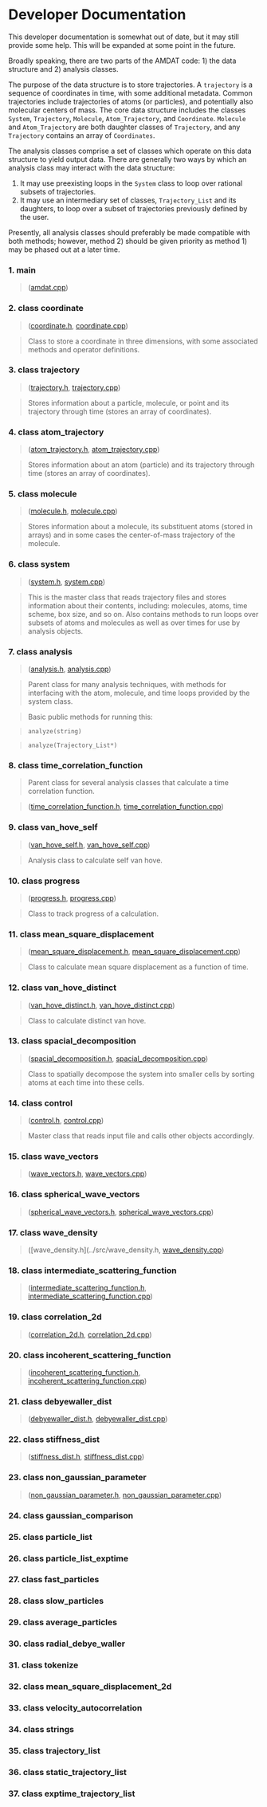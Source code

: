 <h1>Developer Documentation</h1>

This developer documentation is somewhat out of date, but it may still provide some help. This will be expanded at some point in the future.

Broadly speaking, there are two parts of the AMDAT code: 1) the data structure and 2) analysis classes.

The purpose of the data structure is to store trajectories. A `trajectory` is a sequence of coordinates in time, with some additional metadata. Common trajectories include trajectories of atoms (or particles), and potentially also molecular centers of mass. The core data structure includes the classes `System`, `Trajectory`, `Molecule`, `Atom_Trajectory`, and `Coordinate`. `Molecule` and `Atom_Trajectory` are both daughter classes of `Trajectory`, and any `Trajectory` contains an array of `Coordinates`.

The analysis classes comprise a set of classes which operate on this data structure to yield output data. There are generally two ways by which an analysis class may interact with the data structure:

1. It may use preexisting loops in the `System` class to loop over rational subsets of trajectories.
2. It may use an intermediary set of classes, `Trajectory_List` and its daughters, to loop over a subset of trajectories previously defined by the user.

Presently, all analysis classes should preferably be made compatible with both methods; however, method 2) should be given priority as method 1) may be phased out at a later time.

<!-- Classes shown in blue are those that inherit the functionality of parent class analysis. Classes shown in green are part of the -->

### 1. main

> ([amdat.cpp](../src/amdat.cpp))

### 2. class coordinate

> ([coordinate.h](../src/coordinate.h), [coordinate.cpp](../src/coordinate.cpp))

> Class to store a coordinate in three dimensions, with some associated methods and operator definitions.

### 3. class trajectory

> ([trajectory.h](../src/trajectory.h), [trajectory.cpp](../src/trajectory.cpp))

> Stores information about a particle, molecule, or point and its trajectory through time (stores an array of coordinates).

### 4. class atom_trajectory

> ([atom_trajectory.h](../src/atom_trajectory.h), [atom_trajectory.cpp](../src/atom_trajectory.cpp))

> Stores information about an atom (particle) and its trajectory through time (stores an array of coordinates).

### 5. class molecule

> ([molecule.h](../src/molecule.h), [molecule.cpp](../src/molecule.cpp))

> Stores information about a molecule, its substituent atoms (stored in arrays) and in some cases the center-of-mass trajectory of the molecule.

### 6. class system

> ([system.h](../src/system.h), [system.cpp](../src/system.cpp))

> This is the master class that reads trajectory files and stores information about their contents, including: molecules, atoms, time scheme, box size, and so on. Also contains methods to run loops over subsets of atoms and molecules as well as over times for use by analysis objects.

### 7. class analysis

> ([analysis.h](../src/analysis.h), [analysis.cpp](../src/analysis.cpp))

> Parent class for many analysis techniques, with methods for interfacing with the atom, molecule, and time loops provided by the system class.

> Basic public methods for running this:

> `analyze(string)`

> `analyze(Trajectory_List*)`

### 8. class time_correlation_function

> Parent class for several analysis classes that calculate a time correlation function.

> ([time_correlation_function.h](../src/time_correlation_function.h), [time_correlation_function.cpp](../src/time_correlation_function.cpp))

### 9. class van_hove_self

> ([van_hove_self.h](../src/van_hove_self.h), [van_hove_self.cpp](../src/van_hove_self.cpp))

> Analysis class to calculate self van hove.

### 10. class progress

> ([progress.h](../src/progress.h), [progress.cpp](../src/progress.cpp))

> Class to track progress of a calculation.

### 11. class mean_square_displacement

> ([mean_square_displacement.h](../src/mean_square_displacement.h), [mean_square_displacement.cpp](../src/mean_square_displacement.cpp))

> Class to calculate mean square displacement as a function of time.

### 12. class van_hove_distinct

> ([van_hove_distinct.h](../src/van_hove_distinct.h), [van_hove_distinct.cpp](../src/van_hove_distinct.cpp))

> Class to calculate distinct van hove.

### 13. class spacial_decomposition

> ([spacial_decomposition.h](../src/spacial_decomposition.h), [spacial_decomposition.cpp](../src/spacial_decomposition.cpp))

> Class to spatially decompose the system into smaller cells by sorting atoms at each time into these cells.

### 14. class control

> ([control.h](../src/control.h), [control.cpp](../src/control.cpp))

> Master class that reads input file and calls other objects accordingly.

### 15. class wave_vectors

> ([wave_vectors.h](../src/wave_vectors.h), [wave_vectors.cpp](../src/wave_vectors.cpp))

### 16. class spherical_wave_vectors

> ([spherical_wave_vectors.h](../src/spherical_wave_vectors.h), [spherical_wave_vectors.cpp](../src/spherical_wave_vectors.cpp))

### 17. class wave_density

> ([wave_density.h](../src/wave_density.h, [wave_density.cpp](../src/wave_density.cpp))

### 18. class intermediate_scattering_function

> ([intermediate_scattering_function.h](../src/intermediate_scattering_function.h), [intermediate_scattering_function.cpp](../src/intermediate_scattering_function.cpp))

### 19. class correlation_2d

> ([correlation_2d.h](../src/correlation_2d.h), [correlation_2d.cpp](../src/correlation_2d.cpp))

### 20. class incoherent_scattering_function

> ([incoherent_scattering_function.h](../src/incoherent_scattering_function.h), [incoherent_scattering_function.cpp](../src/incoherent_scattering_function.cpp))

### 21. class debyewaller_dist

> ([debyewaller_dist.h](../src/debyewaller_dist.h), [debyewaller_dist.cpp](../src/debyewaller_dist.cpp))

### 22. class stiffness_dist

> ([stiffness_dist.h](../src/stiffness_dist.h), [stiffness_dist.cpp](../src/stiffness_dist.cpp))

### 23. class non_gaussian_parameter

> ([non_gaussian_parameter.h](../src/non_gaussian_parameter.h), [non_gaussian_parameter.cpp](../src/non_gaussian_parameter.cpp))

### 24. class gaussian_comparison

### 25. class particle_list

### 26. class particle_list_exptime

### 27. class fast_particles

### 28. class slow_particles

### 29. class average_particles

### 30. class radial_debye_waller

### 31. class tokenize

### 32. class mean_square_displacement_2d

### 33. class velocity_autocorrelation

### 34. class strings

### 35. class trajectory_list

### 36. class static_trajectory_list

### 37. class exptime_trajectory_list
